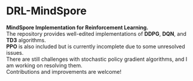 # DRL-MindSpore

**MindSpore Implementation for Reinforcement Learning.**  
The repository provides well-edited implementations of **DDPG**, **DQN**, and **TD3** algorithms.  
**PPO** is also included but is currently incomplete due to some unresolved issues.  
There are still challenges with stochastic policy gradient algorithms, and I am working on resolving them.  
Contributions and improvements are welcome!
